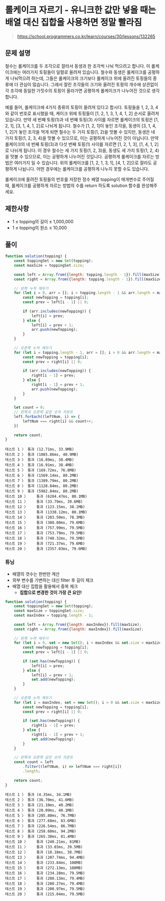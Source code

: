 # 롤케이크 자르기 - 유니크한 값만 넣을 때는 배열 대신 집합을 사용하면 정말 빨라짐 
> https://school.programmers.co.kr/learn/courses/30/lessons/132265

## 문제 설명
철수는 롤케이크를 두 조각으로 잘라서 동생과 한 조각씩 나눠 먹으려고 합니다. 이 롤케이크에는 여러가지 토핑들이 일렬로 올려져 있습니다. 철수와 동생은 롤케이크를 공평하게 나눠먹으려 하는데, 그들은 롤케이크의 크기보다 롤케이크 위에 올려진 토핑들의 종류에 더 관심이 많습니다. 그래서 잘린 조각들의 크기와 올려진 토핑의 개수에 상관없이 각 조각에 동일한 가짓수의 토핑이 올라가면 공평하게 롤케이크가 나누어진 것으로 생각합니다.

예를 들어, 롤케이크에 4가지 종류의 토핑이 올려져 있다고 합시다. 토핑들을 1, 2, 3, 4와 같이 번호로 표시했을 때, 케이크 위에 토핑들이 [1, 2, 1, 3, 1, 4, 1, 2] 순서로 올려져 있습니다. 만약 세 번째 토핑(1)과 네 번째 토핑(3) 사이를 자르면 롤케이크의 토핑은 [1, 2, 1], [3, 1, 4, 1, 2]로 나뉘게 됩니다. 철수가 [1, 2, 1]이 놓인 조각을, 동생이 [3, 1, 4, 1, 2]가 놓인 조각을 먹게 되면 철수는 두 가지 토핑(1, 2)을 맛볼 수 있지만, 동생은 네 가지 토핑(1, 2, 3, 4)을 맛볼 수 있으므로, 이는 공평하게 나누어진 것이 아닙니다. 만약 롤케이크의 네 번째 토핑(3)과 다섯 번째 토핑(1) 사이를 자르면 [1, 2, 1, 3], [1, 4, 1, 2]로 나뉘게 됩니다. 이 경우 철수는 세 가지 토핑(1, 2, 3)을, 동생도 세 가지 토핑(1, 2, 4)을 맛볼 수 있으므로, 이는 공평하게 나누어진 것입니다. 공평하게 롤케이크를 자르는 방법은 여러가지 일 수 있습니다. 위의 롤케이크를 [1, 2, 1, 3, 1], [4, 1, 2]으로 잘라도 공평하게 나뉩니다. 어떤 경우에는 롤케이크를 공평하게 나누지 못할 수도 있습니다.

롤케이크에 올려진 토핑들의 번호를 저장한 정수 배열 topping이 매개변수로 주어질 때, 롤케이크를 공평하게 자르는 방법의 수를 return 하도록 solution 함수를 완성해주세요.

## 제한사항
- 1 ≤ topping의 길이 ≤ 1,000,000
- 1 ≤ topping의 원소 ≤ 10,000

## 풀이
```js
function solution(topping) {
    const toppingSet = new Set(topping);
    const maxSize = toppingSet.size;
    
    const left = Array.from({length: topping.length - 1}).fill(maxSize);
    const right = Array.from({length: topping.length - 1}).fill(maxSize);
    
    // 왼쪽 누적 채우기
    for (let i = 0, arr = []; i < topping.length - 1 && arr.length < maxSize; i++) {
        const newTopping = topping[i];
        const prev = left[i - 1] || 0;
        
        if (arr.includes(newTopping)) {
            left[i] = prev;
        } else {
            left[i] = prev + 1;
            arr.push(newTopping);
        }
    }
    
    // 오른쪽 누적 채우기
    for (let i = topping.length - 1, arr = []; i > 0 && arr.length < maxSize; i--) {
        const newTopping = topping[i];
        const prev = right[i] || 0;
        
        if (arr.includes(newTopping)) {
            right[i - 1] = prev;
        } else {
            right[i - 1] = prev + 1;
            arr.push(newTopping);
        }
    }
    
    let count = 0;
    // 왼쪽과 오른쪽 같은 숫자 카운트
    left.forEach((leftNum, i) => {
        leftNum === right[i] && count++;
    })
    
    return count;
}
```

```
테스트 1 〉	통과 (12.71ms, 33.9MB)
테스트 2 〉	통과 (1085.86ms, 40.9MB)
테스트 3 〉	통과 (16.89ms, 38.4MB)
테스트 4 〉	통과 (16.91ms, 38.4MB)
테스트 5 〉	통과 (169.72ms, 76.8MB)
테스트 6 〉	통과 (1569.14ms, 80.2MB)
테스트 7 〉	통과 (1389.79ms, 80.2MB)
테스트 8 〉	통과 (1128.84ms, 80.2MB)
테스트 9 〉	통과 (5982.84ms, 80.2MB)
테스트 10 〉	통과 (6204.47ms, 80.1MB)
테스트 11 〉	통과 (33.79ms, 39.6MB)
테스트 12 〉	통과 (123.15ms, 38.1MB)
테스트 13 〉	통과 (1338.12ms, 80.1MB)
테스트 14 〉	통과 (203.50ms, 78.3MB)
테스트 15 〉	통과 (388.80ms, 79.6MB)
테스트 16 〉	통과 (757.99ms, 79.5MB)
테스트 17 〉	통과 (753.79ms, 79.5MB)
테스트 18 〉	통과 (748.32ms, 79.5MB)
테스트 19 〉	통과 (721.37ms, 79.6MB)
테스트 20 〉	통과 (2357.03ms, 79.6MB)
```

### 튜닝
- 배열의 갯수는 한번만 계산
- 외부 변수를 가변하는 대신 filter 후 길이 체크
- 배열 대신 집합을 활용해서 중복 체크
  - **집합으로 변경한 것이 가장 큰 요인!**

```js
function solution(topping) {
    const toppingSet = new Set(topping);
    const maxSize = toppingSet.size;
    const maxIndex = topping.length - 1;
    
    const left = Array.from({length: maxIndex}).fill(maxSize);
    const right = Array.from({length: maxIndex}).fill(maxSize);
    
    // 왼쪽 누적 채우기
    for (let i = 0, set = new Set(); i < maxIndex && set.size < maxSize; i++) {
        const newTopping = topping[i];
        const prev = left[i - 1] || 0;
        
        if (set.has(newTopping)) {
            left[i] = prev;
        } else {
            left[i] = prev + 1;
            set.add(newTopping);
        }
    }
    
    // 오른쪽 누적 채우기
    for (let i = maxIndex, set = new Set(); i > 0 && set.size < maxSize; i--) {
        const newTopping = topping[i];
        const prev = right[i] || 0;
        
        if (set.has(newTopping)) {
            right[i - 1] = prev;
        } else {
            right[i - 1] = prev + 1;
            set.add(newTopping);
        }
    }
    
    // 왼쪽과 오른쪽 같은 숫자 카운트
    const count = left
        .filter((leftNum, i) => leftNum === right[i])
        .length;
    
    return count;
}
```
```
테스트 1 〉	통과 (4.35ms, 34.1MB)
테스트 2 〉	통과 (36.70ms, 41.6MB)
테스트 3 〉	통과 (21.10ms, 40.2MB)
테스트 4 〉	통과 (20.09ms, 40.1MB)
테스트 5 〉	통과 (205.80ms, 76.7MB)
테스트 6 〉	통과 (277.68ms, 83.6MB)
테스트 7 〉	통과 (226.54ms, 86.7MB)
테스트 8 〉	통과 (258.60ms, 94.2MB)
테스트 9 〉	통과 (265.30ms, 81.4MB)
테스트 10 〉	통과 (240.21ms, 81MB)
테스트 11 〉	통과 (33.03ms, 39.5MB)
테스트 12 〉	통과 (10.18ms, 38.7MB)
테스트 13 〉	통과 (207.74ms, 94.4MB)
테스트 14 〉	통과 (233.84ms, 108MB)
테스트 15 〉	통과 (272.13ms, 108MB)
테스트 16 〉	통과 (234.28ms, 79.5MB)
테스트 17 〉	통과 (208.13ms, 79.4MB)
테스트 18 〉	통과 (200.27ms, 79.4MB)
테스트 19 〉	통과 (200.97ms, 79.5MB)
테스트 20 〉	통과 (215.04ms, 79.5MB)
```

